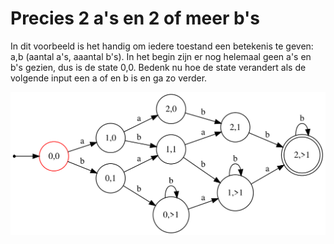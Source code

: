 # Precies 2 a's en 2 of meer b's

In dit voorbeeld is het handig om iedere toestand een betekenis te geven: a,b (aantal a's, aaantal b's).
In het begin zijn er nog helemaal geen a's en b's gezien, dus is de state 0,0.
Bedenk nu hoe de state verandert als de volgende input een a of en b is en ga zo verder.

![Plaatje](./automaat/2agt2b.svg)
